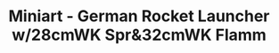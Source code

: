 ---
layout: product
title: "Miniart - German Rocket Launcher w/28cmWK Spr&32cmWK Flamm"
price: "3250" 
desc: "N/A"
img_path: "/assets/img/MI35269.jpg"
brand: "N/A"
available: false
special_offer: false
new: false
soon: false
cat: "010000"
subcat: "010100"
subsubcat: "0N/A"
sifra: "MI35269"
popular: true
---